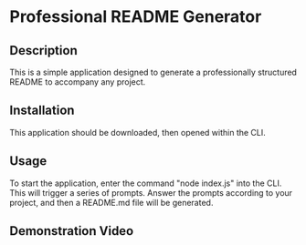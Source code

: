 # Professional README Generator

## Description
This is a simple application designed to generate a professionally structured README to accompany any project. 

## Installation
This application should be downloaded, then opened within the CLI.

## Usage
To start the application, enter the command "node index.js" into the CLI. This will trigger a series of prompts. Answer the prompts according to your project, and then a README.md file will be generated.

## Demonstration Video
<link goes here>

